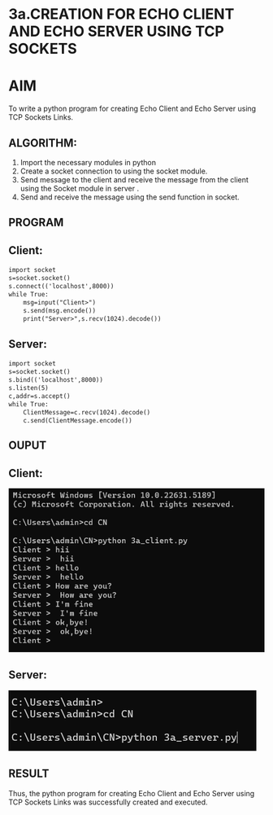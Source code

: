 # 3a.CREATION FOR ECHO CLIENT AND ECHO SERVER USING TCP SOCKETS
# AIM
To write a python program for creating Echo Client and Echo Server using TCP
Sockets Links.
## ALGORITHM:
1. Import the necessary modules in python
2. Create a socket connection to using the socket module.
3. Send message to the client and receive the message from the client using the Socket module in
 server .
4. Send and receive the message using the send function in socket.
## PROGRAM
## Client:
```
import socket
s=socket.socket()
s.connect(('localhost',8000))
while True:
    msg=input("Client>")
    s.send(msg.encode())
    print("Server>",s.recv(1024).decode())
```
## Server:
```
import socket
s=socket.socket()
s.bind(('localhost',8000))
s.listen(5)
c,addr=s.accept()
while True:
    ClientMessage=c.recv(1024).decode()
    c.send(ClientMessage.encode())
```
## OUPUT
## Client:
![alt text](442398197-c8f224b4-cd1a-47af-9dc6-68a4c58feef1.png)
## Server:
![alt text](442398423-ce649523-6525-48cf-a73f-7d91164dc7e1.png)
## RESULT
Thus, the python program for creating Echo Client and Echo Server using TCP Sockets Links 
was successfully created and executed.
